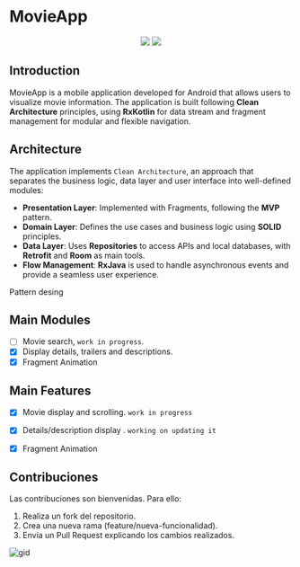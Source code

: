 # MovieApp

<p align="center">
  <img src="https://github.com/user-attachments/assets/31aec808-7e09-4f0e-8e0b-b3bde6c0d11f"/>
  <img src="https://github.com/user-attachments/assets/394ae60e-ad93-4a0d-a9d9-99ddc49e2389"/>
</p>

## Introduction
MovieApp is a mobile application developed for Android that allows users to visualize movie information.
The application is built following **Clean Architecture** principles, using **RxKotlin** for data stream and fragment management for modular and flexible navigation.

## Architecture
The application implements `Clean Architecture`, an approach that separates the business logic, data layer and user interface into well-defined modules:
- **Presentation Layer**: Implemented with Fragments, following the **MVP** pattern.
- **Domain Layer**: Defines the use cases and business logic using **SOLID** principles.
- **Data Layer**: Uses **Repositories** to access APIs and local databases, with **Retrofit** and **Room** as main tools.
- **Flow Management**: **RxJava** is used to handle asynchronous events and provide a seamless user experience.


Pattern desing

## Main Modules

- [ ] Movie search, `work in progress`.
- [x] Display details, trailers and descriptions.
- [x] Fragment Animation

## Main Features
- [x] Movie display and scrolling. `work in progress`
- [x] Details/description display . `working on updating it`
- [x] Fragment Animation


## Contribuciones

Las contribuciones son bienvenidas. Para ello:
1. Realiza un fork del repositorio.
2. Crea una nueva rama (feature/nueva-funcionalidad).
3. Envía un Pull Request explicando los cambios realizados.






![gid](https://lh6.googleusercontent.com/U2WKp4jn8iQWfzwq5vXE9kLZu_JC5LRfxl8QDYANPHfYhBQCOK9v4D7UIIbTIZNC4VURD_csWn2C0oUn_hLvgjPtQMy9AsrRbYCO0Q6cj8tPu75VvNtbQEeYTfqOZ9qtQTzUx_-9AppUkGNCnxpdmQ)
